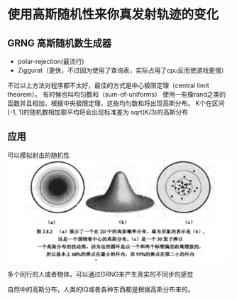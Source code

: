 # 使用高斯随机性来你真发射轨迹的变化

## GRNG 高斯随机数生成器

* polar-rejection(最流行)
* Ziggurat（更快，不过因为使用了查询表，实际占用了cpu反而使游戏更慢）

不过以上方法对程序都不太好，最佳的方式是中心极限定理（central limit theorem）。
有时候也叫均匀数和（sum-of-uniforms）
使用一些像rand之类的函数并且相加，根据中央极限定理，这些均匀数和将出现高斯分布。
K个在区间[-1, 1]的随机数相加取平均将会出现标准差为 sqrt(K/3)的高斯分布

## 应用

可以模拟射击的随机性
![射击点的例子](TIM截图20190316193759.png)

多个同行的人或者物体，可以通过GRNG来产生真实的不同步的感觉

自然中的高斯分布，人类的IQ或者各种东西都是根据高斯分布来的。